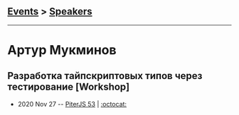 ## [Events](../README.md) > [Speakers](../speakers.md)
---

# Артур Мукминов

## Разработка тайпскриптовых типов через тестирование [Workshop]
- 2020 Nov 27 -- [PiterJS 53](https://www.youtube.com/watch?v=KSzZnw7upqM)   | [:octocat:](https://github.com/nin-jin/tdtd) 
